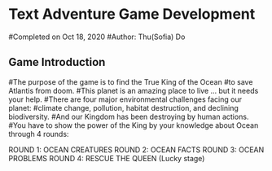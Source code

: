 # Text Adventure Game Development
#Completed on Oct 18, 2020
#Author: Thu(Sofia) Do

## Game Introduction
#The purpose of the game is to find the True King of the Ocean 
#to save Atlantis from doom.
#This planet is an amazing place to live … but it needs your help. 
#There are four major environmental challenges facing our planet: 
#climate change, pollution, habitat destruction, and declining biodiversity.
#And our Kingdom has been destroying by human actions. 
#You have to show the power of the King by your knowledge about Ocean through 4 rounds:

ROUND 1: OCEAN CREATURES
ROUND 2: OCEAN FACTS
ROUND 3: OCEAN PROBLEMS
ROUND 4: RESCUE THE QUEEN (Lucky stage)
